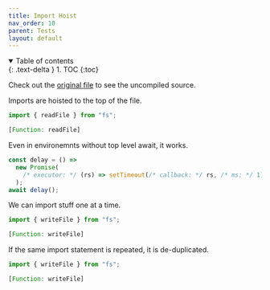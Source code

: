 ```yaml
---
title: Import Hoist
nav_order: 10
parent: Tests
layout: default
---
```


<details open markdown="block">
  <summary>
    Table of contents
  </summary>
  {: .text-delta }
1. TOC
{:toc}
</details>

Check out the [original file](https://github.com/lucasavila00/eval-md/tree/main/eval-mds/tests/import-hoist.md) to see the uncompiled source.

Imports are hoisted to the top of the file.

```ts
import { readFile } from "fs";
```

```js
[Function: readFile]
```

Even in environemnts without top level await, it works.

```ts
const delay = () =>
  new Promise(
    /* executor: */ (rs) => setTimeout(/* callback: */ rs, /* ms: */ 1)
  );
await delay();
```

We can import stuff one at a time.

```ts
import { writeFile } from "fs";
```

```js
[Function: writeFile]
```

If the same import statement is repeated, it is de-duplicated.

```ts
import { writeFile } from "fs";
```

```js
[Function: writeFile]
```
